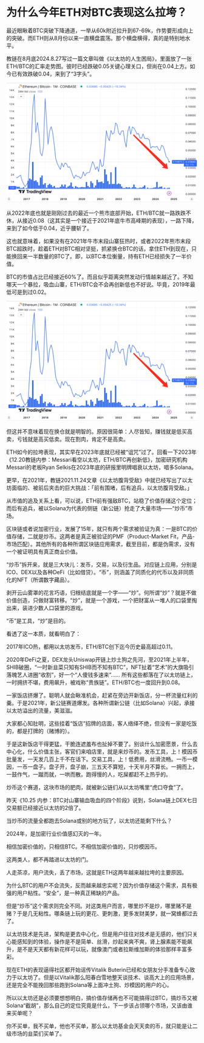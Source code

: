 # 为什么今年ETH对BTC表现这么拉垮？

最近眼瞅着BTC突破下降通道，一举从60k附近拉升到67-69k，作势要形成向上的突破。而ETH则从8月份以来一直横盘震荡。那个横盘横得，真的是特别地水平。

教链在8月底2024.8.27写过一篇文章叫做《以太坊的人生困局》，里面放了一张ETH/BTC的汇率走势图。彼时已经跌破0.05关键心理关口，但尚在0.04上方。如今已有效跌破0.04，来到了“3字头”。

![](2024-10-26-A01.png)

从2022年底也就是刚刚过去的最近一个熊市底部开始，ETH/BTC就一路跌跌不休，从接近0.08（这其实是一个接近于2021年底牛市高峰期的表现），一路下降，来到了如今低于0.04，近乎腰斩了。

这也就意味着，如果没有在2021年牛市末段山寨狂热时，或者2022年熊市末段BTC超跌时，趁着ETH对BTC相对坚挺，抓紧换仓BTC的话，拿住ETH到现在，只能换回来一半数量的BTC了。即，以BTC本位衡量，持有ETH已经损失了一半价值。

BTC的市值占比已经接近60%了。而且似乎距离突然发动行情越来越近了。不知哪天一个暴拉，吸血山寨，ETH/BTC会不会再创新低也不好说。毕竟，2019年最低可是到过0.02。

![](2024-10-26-A01.png)

但这并不意味着现在换仓就是明智的。原因很简单：人尽皆知，赚钱就是低买高卖，亏钱就是高买低卖。现在割肉，肯定不是高卖。

ETH如今的拉垮表现，其实早在2023年底就已经被“诅咒”过了。回看一下2023年《12.20教链内参：Messari看空以太坊，ETH/BTC再创新低》，加密研究机构Messari的老板Ryan Selkis在2023年底的研报里明牌唱衰以太坊，唱多Solana。

更早，在2021年，教链2021.11.24文章《以太坊腹背受敌》中就已经写出了以太坊面临的、被前后夹击的巨大挑战：「前有围堵，后有追兵，以太坊腹背受敌。」

从市值的追及关系上看，可以说，ETH前有强敌BTC，站稳了价值存储这个定位；而后有追兵，被以Solana为代表的侧链（新公链）抢走了大量市场——“炒币”市场。

区块链或者说加密行业，发展了15年，就只有两个需求被验证为真：一是BTC的价值存储，二就是炒币。这两者是真正被验证的PMF（Product-Market Fit，产品-市场匹配）。其他所有的各种所谓区块链应用需求，截至目前，都是伪需求，没有一个被证明具有真正商业价值。

“炒币”拆开来，就是三大块儿：发币，交易，以及衍生品。对应链上应用，分别是ICO、DEX以及各种DeFi（比如借贷）。“币”，则涵盖了同质化的代币以及非同质化的NFT（所谓数字藏品）。

剥开云山雾罩的花言巧语，归根结底就是一个字——“炒”。何所谓“炒”？就是不做价值创造，只做财富转移。“炒”，就是一个游戏，一个把财富从一堆人的口袋里掏出来，装进少数人口袋里的游戏。

“币”是工具，“炒”是目的。

看透了这一本质，就看明白了：

2017年ICO热，都用以太坊发币，ETH/BTC创下迄今历史最高超过0.11。

2020年DeFi之夏，DEX龙头Uniswap开链上炒土狗之先河，至2021年上半年，SHIB破圈，“一时新韭菜只知有SHIB而不知有BTC”，NFT扯着“艺术”的大旗吸引落魄艺人进圈“收割”，好一个“人傻钱多速来”…… 所有这些都落在了以太坊链上，一时拥挤不堪，费用飙升，被戏称“贵族链”。ETH/BTC也一度回升到0.08。

一家饭店挤爆了。聪明人就会瞅准机会，赶紧在旁边开新饭店，分一杯流量红利的羹。于是2021年，新公链赛道爆发。各种所谓新公链（比如Solana）兴起，承接以太坊溢出的流量，美滋滋。

大家都心知肚明，这些挂着“饭店”招牌的店面，客人络绎不绝，但没有一家是吃饭的，都是打牌的（赌博的）。

于是这新饭店干得更猛，干脆连遮羞布也扯掉不要了。别谈什么加密愿景，什么去中心化，什么价值主张，客官们来咱店里，就是来炒币的。发币工具，上！模因币批量发，一天发几百上千不在话下。交易工具，上！低费用，丝滑流畅。一币一模因，一币一盘子。盘子开，盘子崩，三五天不算短，十天半月不算长。一拥而上，一鼓作气，一蹴而就，一哄而散。跑得慢的人，吃屎都赶不上热乎的。

炒币这个赛道，这块市场的肥肉，就被新公链们从以太坊嘴里“虎口夺食”了。

昨天《10.25 内参：BTC对山寨输血吸血的四个阶段》说到，Solana链上DEX七日交易额已经接近以太坊的2倍了。

当炒币的流量全都跑去Solana或别的地方玩了，以太坊还能剩下什么？

2024年，是加密行业价值感幻灭的一年。

相信加密价值的，只相信BTC。不相信加密价值的，只炒模因币。

这两类人，都不再踏进以太坊的门。

人走茶凉，用户流失，丢了市场，这就是ETH这两年越来越拉垮的主要原因。

为什么BTC的用户不会流失，反而越来越忠实呢？因为价值存储这个需求，具有极强的用户粘性。“安全”，是一种真正稀缺的产品。

但是“炒币”这个需求则完全不同。对这类用户而言，哪里炒不是炒，哪里赌不是赌？于是几无粘性。哪条链上玩的更花、更刺激，更多发财美梦，就一窝蜂都过去了。

以太坊技术是先进，架构是更去中心化，但是用户往往对技术是无感的，他们只关心能感知到的体验，操作是不是简单、丝滑，炒起来爽不爽，肾上腺素能不能飙升，是不是天天都有新花样可以玩，就像澳门或者拉斯维加斯的体验那样丰富多彩。

现在ETH的表现逼得社区都开始谣传Vitalik Buterin已经和女朋友分手准备专心致力于以太坊了。但是以Vitalik那么阳春白雪地整天谈技术、谈高大上的应用场景，还是完全不能挽回那些跑到Solana等上面冲土狗、炒模因的用户的心。

所以以太坊还是必须要想想明白，搞价值存储再也不可能搞得过BTC，搞炒币又被Solana“截胡”，那么自己的定位究竟是什么，下一步该占领哪个市场，又该由谁来买单呢？

你不买单，我不买单，他也不买单，那么以太坊基金会天天卖的币，就只能是让二级市场的韭菜们买单了。
